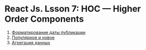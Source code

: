 React Js. Lsson 7:
HOC — Higher Order Components
===

1. [Форматирование даты публикации](Time)
2. [Популярное и новое](./src/components/Highlight/)
3. [Агрегация данных](./src/components/Aggregation/)
